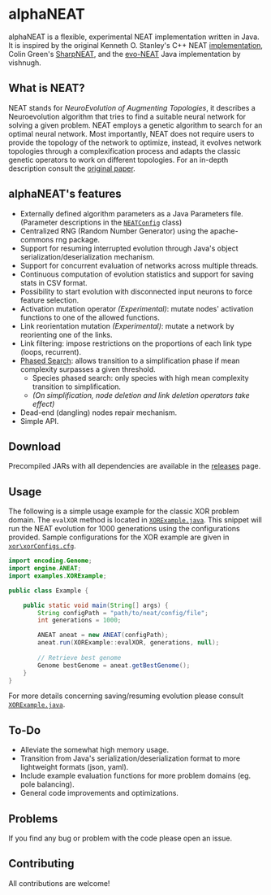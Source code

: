 # alphaNEAT

alphaNEAT is a flexible, experimental NEAT implementation written in Java. It is inspired by the original 
Kenneth O. Stanley's C++ NEAT [implementation](https://github.com/F3R70/NEAT), Colin Green's 
[SharpNEAT](https://sharpneat.sourceforge.io/), and the [evo-NEAT](https://github.com/vishnugh/evo-NEAT) 
Java implementation by vishnugh.

## What is NEAT?

NEAT stands for *NeuroEvolution of Augmenting Topologies*, it describes a Neuroevolution algorithm that tries to find a 
suitable neural network for solving a given problem. NEAT employs a genetic algorithm to search for an optimal neural 
network. Most importantly, NEAT does not require users to provide the topology of the network
to optimize, instead, it evolves network topologies through a complexification process and adapts the classic genetic
operators to work on different topologies. For an in-depth description consult the 
[original paper](http://nn.cs.utexas.edu/keyword?stanley:ec02).

## alphaNEAT's features

- Externally defined algorithm parameters as a Java Parameters file. (Parameter descriptions in the 
[`NEATConfig`](https://github.com/Acemad/alphaNEAT/blob/master/src/main/java/engine/NEATConfig.java) class)
- Centralized RNG (Random Number Generator) using the apache-commons rng package.
- Support for resuming interrupted evolution through Java's object serialization/deserialization mechanism.
- Support for concurrent evaluation of networks across multiple threads.
- Continuous computation of evolution statistics and support for saving stats in CSV format.
- Possibility to start evolution with disconnected input neurons to force feature selection.
- Activation mutation operator *(Experimental)*: mutate nodes' activation functions to one of the allowed functions.
- Link reorientation mutation *(Experimental)*: mutate a network by reorienting one of the links.
- Link filtering: impose restrictions on the proportions of each link type (loops, recurrent).
- [Phased Search](https://sharpneat.sourceforge.io/phasedsearch.html): allows transition to a simplification phase if 
mean complexity surpasses a given threshold.
  - Species phased search: only species with high mean complexity transition to simplification.
  - *(On simplification, node deletion and link deletion operators take effect)*
- Dead-end (dangling) nodes repair mechanism.
- Simple API.

## Download

Precompiled JARs with all dependencies are available in the [releases](https://github.com/Acemad/alphaNEAT/releases) 
page.

## Usage

The following is a simple usage example for the classic XOR problem domain. The `evalXOR` method is located in
[`XORExample.java`](https://github.com/Acemad/alphaNEAT/blob/master/src/main/java/examples/XORExample.java). 
This snippet will run the NEAT evolution for 1000 generations using the configurations provided. Sample configurations 
for the XOR example are given in [`xor\xorConfigs.cfg`](https://github.com/Acemad/alphaNEAT/blob/master/xor/xorConfigs.cfg).

```java
import encoding.Genome;
import engine.ANEAT;
import examples.XORExample;

public class Example {

    public static void main(String[] args) {
        String configPath = "path/to/neat/config/file";
        int generations = 1000;

        ANEAT aneat = new ANEAT(configPath);
        aneat.run(XORExample::evalXOR, generations, null);
        
        // Retrieve best genome
        Genome bestGenome = aneat.getBestGenome();
    }
}
```

For more details concerning saving/resuming evolution please consult [`XORExample.java`](https://github.com/Acemad/alphaNEAT/blob/master/src/main/java/examples/XORExample.java).

## To-Do

- Alleviate the somewhat high memory usage.
- Transition from Java's serialization/deserialization format to more lightweight formats (json, yaml).
- Include example evaluation functions for more problem domains (eg. pole balancing).
- General code improvements and optimizations.

## Problems

If you find any bug or problem with the code please open an issue.

## Contributing

All contributions are welcome!